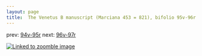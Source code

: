 ```yaml
---
layout: page
title:  The Venetus B manuscript (Marciana 453 = 821), bifolio 95v-96r
---
```


prev: [94v-95r](../94v-95r/) next: [96v-97r](../96v-97r/)



[![Linked to zoomble image](http://www.homermultitext.org/iipsrv?IIIF=/project/homer/pyramidal/deepzoom/hmt/vbbifolio/v1/vb_95v_96r.tif/full/2000,/0/default.jpg)](http://www.homermultitext.org/ict2/?urn=urn:cite2:hmt:vbbifolio.v1:vb_95v_96r)

